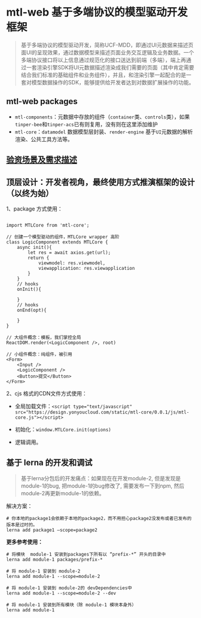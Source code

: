 # mtl-web 基于多端协议的模型驱动开发框架


> 基于多端协议的模型驱动开发，简称UCF-MDD，即通过UI元数据来描述页面UI的呈现效果，通过数据模型来描述页面业务交互逻辑及业务数据。一个多端协议接口将以上信息通过规范化的接口送达到前端（多端），端上再通过一套渲染引擎SDK将UI元数据描述渲染成我们需要的页面（其中肯定需要结合我们标准的基础组件和业务组件），并且，和渲染引擎一起配合的是一套对模型数据操作的SDK，能够提供给开发者达到对数据扩展操作的功能。

## mtl-web packages 

- `mtl-components`：元数据中存放的组件（`container`类、`controls`类），如果`tinper-bee`和`tinper-acs`已有则复用，没有则在这里添加维护
-  `mtl-core`：`datamodel` 数据模型层封装、`render-engine` 基于`UI`元数据的解析渲染、公共工具方法等。

## [验资场景及需求描述](./docs/整体需求描述.md)
 
## 顶层设计：开发者视角，最终使用方式推演框架的设计（以终为始）

1、package 方式使用：

```

import MTLCore from 'mtl-core';

// 创建一个模型驱动的组件，MTLCore wrapper 高阶
class LogicComponent extends MTLCore {
    async init(){
        let res = await axios.get(url);
        return {
            viewmodel: res.viewmodel,
            viewapplication: res.viewapplication
        }
    }
    // hooks
    onInit(){

    }
    // hooks
    onEnd(opt){

    }
}

// 大组件概念：模板，我们掌控全局
ReactDOM.render(<LogicComponent />, root)

// 小组件概念：纯组件，被引用
<Form>
    <Input />
    <LogicComponent />
    <Button>提交</Button>
</Form>

```

2、cjs 格式的CDN文件方式使用：

- 全局加载文件：`<script type="text/javascript" src="https://design.yonyoucloud.com/static/mtl-core/0.0.1/js/mtl-core.js"></script>`

- 初始化：`window.MTLCore.init(options)`
- 逻辑调用。



## 基于 lerna 的开发和调试

> 基于lerna分包后的开发痛点：如果现在在开发module-2, 但是发现是module-1的bug, 把module-1的bug修改了, 需要发布一下到npm, 然后module-2再更新module-1的依赖。

解决方案：
```
# 你本地的package1会依赖于本地的package2，而不用担心package2没发布或者已发布的版本是过时的。
lerna add package1 –scope=package2

```

**更多参考使用：**

```
# 将模块  module-1 安装到packages下所有以 “prefix-*” 开头的目录中
lerna add module-1 packages/prefix-*

# 将 module-1 安装到 module-2
lerna add module-1 --scope=module-2

# 将 module-1 安装到 module-2的 devDependencies中
lerna add module-1 --scope=module-2 --dev

# 将 module-1 安装到所有模块（除 module-1 模块本身外）
lerna add module-1
```